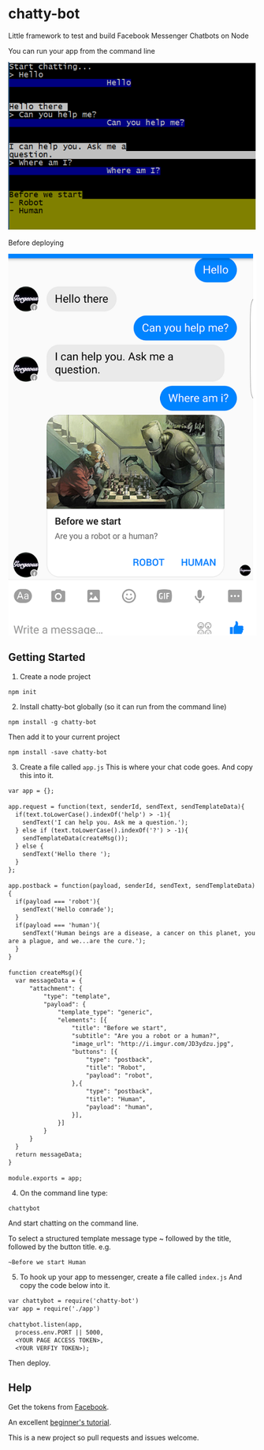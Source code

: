 # chatty-bot
Little framework to test and build Facebook Messenger Chatbots on Node

You can run your app from the command line

![Command line example](cmd.png)

Before deploying

![Messenger example](example-messenger.png)


## Getting Started

1. Create a node project
  ```
  npm init
  ```

2. Install chatty-bot globally (so it can run from the command line)

  ```
  npm install -g chatty-bot
  ```

  Then add it to your current project

  ```
  npm install -save chatty-bot
  ```

3. Create a file called `app.js`
  This is where your chat code goes. And copy this into it.
 ```
 var app = {};

 app.request = function(text, senderId, sendText, sendTemplateData){
   if(text.toLowerCase().indexOf('help') > -1){
     sendText('I can help you. Ask me a question.');
   } else if (text.toLowerCase().indexOf('?') > -1){
     sendTemplateData(createMsg());
   } else {
     sendText('Hello there ');
   }
 };

 app.postback = function(payload, senderId, sendText, sendTemplateData){
   if(payload === 'robot'){
     sendText('Hello comrade');
   }
   if(payload === 'human'){
     sendText('Human beings are a disease, a cancer on this planet, you are a plague, and we...are the cure.');
   }
 }

 function createMsg(){
   var messageData = {
       "attachment": {
           "type": "template",
           "payload": {
               "template_type": "generic",
               "elements": [{
                   "title": "Before we start",
                   "subtitle": "Are you a robot or a human?",
                   "image_url": "http://i.imgur.com/JD3ydzu.jpg",
                   "buttons": [{
                       "type": "postback",
                       "title": "Robot",
                       "payload": "robot",
                   },{
                       "type": "postback",
                       "title": "Human",
                       "payload": "human",
                   }],
               }]
           }
       }
   }
   return messageData;
 }

 module.exports = app;

  ```

4. On the command line type:
  ```
  chattybot
  ```

  And start chatting on the command line.

  To select a structured template message type ~ followed by the title, followed by the button title.
  e.g.
  ```
  ~Before we start Human
  ```

5. To hook up your app to messenger, create a file called ```index.js```
  And copy the code below into it.

  ```
  var chattybot = require('chatty-bot')
  var app = require('./app')

  chattybot.listen(app,
    process.env.PORT || 5000,
    <YOUR PAGE ACCESS TOKEN>,
    <YOUR VERFIY TOKEN>);

  ```

  Then deploy.

  ## Help

  Get the tokens from [Facebook](https://developers.facebook.com/docs/messenger-platform/quickstart).

  An excellent [beginner's tutorial](https://github.com/jw84/messenger-bot-tutorial).

  This is a new project so pull requests and issues welcome.
